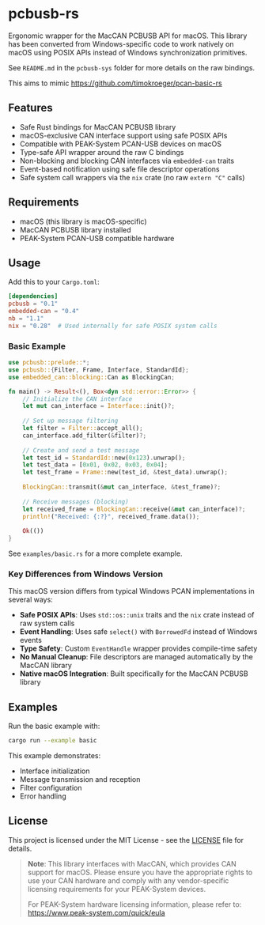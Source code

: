 # pcbusb-rs

Ergonomic wrapper for the MacCAN PCBUSB API for macOS. This library has been converted from Windows-specific code to work natively on macOS using POSIX APIs instead of Windows synchronization primitives.

See `README.md` in the `pcbusb-sys` folder for more details on the raw bindings.

This aims to mimic https://github.com/timokroeger/pcan-basic-rs

## Features

- Safe Rust bindings for MacCAN PCBUSB library
- macOS-exclusive CAN interface support using safe POSIX APIs
- Compatible with PEAK-System PCAN-USB devices on macOS
- Type-safe API wrapper around the raw C bindings
- Non-blocking and blocking CAN interfaces via `embedded-can` traits
- Event-based notification using safe file descriptor operations
- Safe system call wrappers via the `nix` crate (no raw `extern "C"` calls)

## Requirements

- macOS (this library is macOS-specific)
- MacCAN PCBUSB library installed
- PEAK-System PCAN-USB compatible hardware

## Usage

Add this to your `Cargo.toml`:

```toml
[dependencies]
pcbusb = "0.1"
embedded-can = "0.4"
nb = "1.1"
nix = "0.28"  # Used internally for safe POSIX system calls
```

### Basic Example

```rust
use pcbusb::prelude::*;
use pcbusb::{Filter, Frame, Interface, StandardId};
use embedded_can::blocking::Can as BlockingCan;

fn main() -> Result<(), Box<dyn std::error::Error>> {
    // Initialize the CAN interface
    let mut can_interface = Interface::init()?;
    
    // Set up message filtering
    let filter = Filter::accept_all();
    can_interface.add_filter(&filter)?;
    
    // Create and send a test message
    let test_id = StandardId::new(0x123).unwrap();
    let test_data = [0x01, 0x02, 0x03, 0x04];
    let test_frame = Frame::new(test_id, &test_data).unwrap();
    
    BlockingCan::transmit(&mut can_interface, &test_frame)?;
    
    // Receive messages (blocking)
    let received_frame = BlockingCan::receive(&mut can_interface)?;
    println!("Received: {:?}", received_frame.data());
    
    Ok(())
}
```

See `examples/basic.rs` for a more complete example.

### Key Differences from Windows Version

This macOS version differs from typical Windows PCAN implementations in several ways:

- **Safe POSIX APIs**: Uses `std::os::unix` traits and the `nix` crate instead of raw system calls
- **Event Handling**: Uses safe `select()` with `BorrowedFd` instead of Windows events
- **Type Safety**: Custom `EventHandle` wrapper provides compile-time safety
- **No Manual Cleanup**: File descriptors are managed automatically by the MacCAN library
- **Native macOS Integration**: Built specifically for the MacCAN PCBUSB library

## Examples

Run the basic example with:

```bash
cargo run --example basic
```

This example demonstrates:
- Interface initialization
- Message transmission and reception
- Filter configuration
- Error handling

## License

This project is licensed under the MIT License - see the [LICENSE](LICENSE) file for details.

> **Note**: This library interfaces with MacCAN, which provides CAN support for macOS.
> Please ensure you have the appropriate rights to use your CAN hardware and comply
> with any vendor-specific licensing requirements for your PEAK-System devices.
>
> For PEAK-System hardware licensing information, please refer to:
> https://www.peak-system.com/quick/eula
